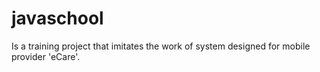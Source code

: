 # javaschool

Is a training project that imitates the work of system designed for mobile provider 'eCare'.

